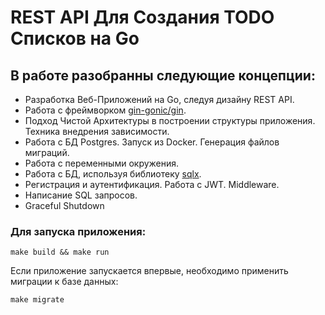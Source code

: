 # REST API Для Создания TODO Списков на Go

## В работе разобранны следующие концепции:
- Разработка Веб-Приложений на Go, следуя дизайну REST API.
- Работа с фреймворком <a href="https://github.com/gin-gonic/gin">gin-gonic/gin</a>.
- Подход Чистой Архитектуры в построении структуры приложения. Техника внедрения зависимости.
- Работа с БД Postgres. Запуск из Docker. Генерация файлов миграций. 
- Работа с переменными окружения.
- Работа с БД, используя библиотеку <a href="https://github.com/jmoiron/sqlx">sqlx</a>.
- Регистрация и аутентификация. Работа с JWT. Middleware.
- Написание SQL запросов.
- Graceful Shutdown

### Для запуска приложения:

```
make build && make run
```

Если приложение запускается впервые, необходимо применить миграции к базе данных:

```
make migrate
```

